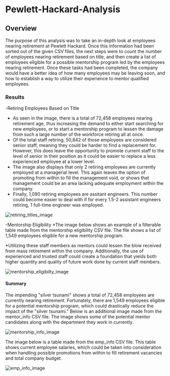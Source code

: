 # Pewlett-Hackard-Analysis
## Overview
The purpose of this analysis was to take an in-depth look at employees nearing retirement at Pewlett Hackard. Once this information had been sorted out of the given CSV files, the next steps were to count the number of employees nearing retirement based on title, and then create a list of employees eligible for a possible mentorship program led by the employees nearing retirement. Once these tasks had been completed, the company would have a better idea of how many employees may be leaving soon, and how to establish a way to utilize their experience to mentor qualified employees.

### Results
-Retiring Employees Based on Title
  - As seen in the image, there is a total of 72,458 employees nearing retirement age, thus increasing the demand to either     start searching for new employees, or to start a mentorship program to lessen the damage from such a large number of       the workforce retiring all at once.
  - Of the total staff retiring, 50,842 of those employees are considered senior staff, meaning they could be harder to         find a replacement for. However, this does leave the opportunity to promote current staff to the level of senior in         their position as it could be easier to replace a less experienced employee at a lower level.
  - The image also displays that only 2 retiring employees are currently employed at a managerial level. This again leaves     the option of promoting from within to fill the management void, or shows that management could be an area lacking         adequate employment within the company.
  - Finally, 1,090 retiring employees are assitant engineers. This number could become easier to deal with if for every         1.5-2 assistant engineers retiring, 1 full-time engineer was employed.

![retiring_titles_image](https://user-images.githubusercontent.com/111502918/191968728-d7b5fff8-a0f0-4f0a-afd1-f0b22408578b.PNG)

-Mentorship Eligibility
  *The image below shows an example of a filterable table made from the mentorship eligibility CSV file. The file shows a       list of 1,549 employees eligible for a new mentorship program.
  
  *Utilizing these staff members as mentors could lessen the blow received from mass retirement within the company.            Additionally, the use of experienced and trusted staff could create a foundation that yields both higher quantity and      quality of future work done by current staff members.

![mentorship_eligibilty_image](https://user-images.githubusercontent.com/111502918/191971615-e1a471eb-b75a-420a-ac2b-798d999893f0.PNG)

#### Summary
The impending "silver tsunami" shows a total of 72,458 employees are currently nearing retirement. Fortunately, there are 1,549 employees eligible for a potential mentorship program, which could drastically reduce the impact of the "silver tsunami." Below is an additional image made from the mentor_info CSV file. The image shows some of the potential mentor candidates along with the department they work in currently. 

![mentorship_info_image](https://user-images.githubusercontent.com/111502918/191974841-6efe4b7c-1f1f-46d6-ab92-5ac4a7c5236f.PNG)

The image below is a table made from the emp_info CSV file. This table shows current employee salaries, which could be taken into consideration when handling possible promotions from within to fill retirement vacancies and total company budget.

![emp_info_image](https://user-images.githubusercontent.com/111502918/191975757-c871e972-e34d-4185-8411-fe769fdf63b8.PNG)
